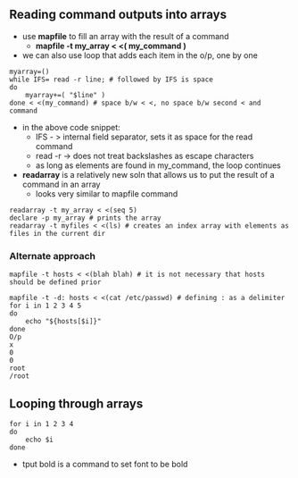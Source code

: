 ## Reading command outputs into arrays
- use **mapfile** to fill an array with the result of a command
	- **mapfile -t my_array < <( my_command )**
- we can also use loop that adds each item in the o/p, one by one
```
myarray=()
while IFS= read -r line; # followed by IFS is space
do 
	myarray+=( "$line" )
done < <(my_command) # space b/w < <, no space b/w second < and command
```
- in the above code snippet:
	- IFS - > internal field separator, sets it as space for the read command 
	- read -r -> does not treat backslashes as escape characters
	- as long as elements are found in my_command, the loop continues
- **readarray** is a relatively new soln that allows us to put the result of a command in an array
	- looks very similar to mapfile command
```
readarray -t my_array < <(seq 5)
declare -p my_array # prints the array
readarray -t myfiles < <(ls) # creates an index array with elements as files in the current dir
```

### Alternate approach

```
mapfile -t hosts < <(blah blah) # it is not necessary that hosts should be defined prior
```
```
mapfile -t -d: hosts < <(cat /etc/passwd) # defining : as a delimiter
for i in 1 2 3 4 5 
do
	echo "${hosts[$i]}" 
done
O/p
x
0
0
root
/root
```
## Looping through arrays
```
for i in 1 2 3 4
do 
	echo $i
done
```
- tput bold is a command to set font to be bold
